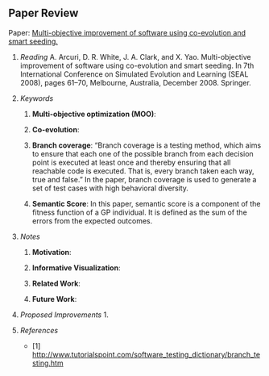 ## Paper Review
Paper: [Multi-objective improvement of software using co-evolution and smart seeding.](http://link.springer.com/chapter/10.1007/978-3-540-89694-4_7)

1. *Reading*
    A. Arcuri, D. R. White, J. A. Clark, and X. Yao. Multi-objective improvement of software using co-evolution and smart seeding. In 7th International Conference on Simulated Evolution and Learning (SEAL 2008), pages 61–70, Melbourne, Australia, December 2008. Springer. 

2. *Keywords*

    1. **Multi-objective optimization (MOO)**: 
    
    2. **Co-evolution**: 
    
    3. **Branch coverage**: “Branch coverage is a testing method, which aims to ensure that each one of the possible branch from each decision point is executed at least once and thereby ensuring that all reachable code is executed. That is, every branch taken each way, true and false.” In the paper, branch coverage is used to generate a set of test cases with high behavioral diversity.
    
    4. **Semantic Score**: In this paper, semantic score is a component of the fitness function of a GP individual. It is defined as the sum of the errors from the expected outcomes.
    
3. *Notes*

    1. **Motivation**: 
    
    2. **Informative Visualization**: 
    
    3. **Related Work**: 
    
    4. **Future Work**: 
    
4. *Proposed Improvements*
    1. 

5. *References*
    - [1] http://www.tutorialspoint.com/software_testing_dictionary/branch_testing.htm

